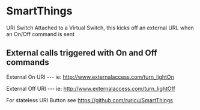 # SmartThings

URI Switch
Attached to a Virtual Switch, this kicks off an external URL when an On/Off command is sent

External calls triggered with On and Off commands
-------------------------------------------------

External On URI --- ie:  http://www.externalaccess.com/turn_lightOn	

External Off URI --- ie:  http://www.externalaccess.com/turn_lightOff




For stateless URI Button see https://github.com/ruricu/SmartThings
